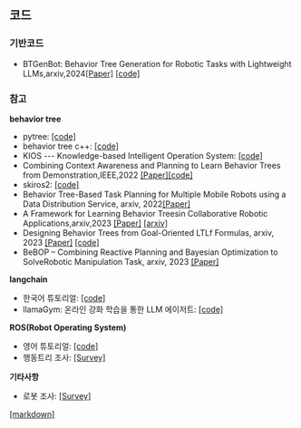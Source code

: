## **코드** 

### **기반코드**
* BTGenBot: Behavior Tree Generation for Robotic Tasks with Lightweight LLMs,arxiv,2024[[Paper]](https://arxiv.org/abs/2403.12761) [[code]](https://github.com/AIRLab-POLIMI/BTGenBot)
### **참고**

**behavior tree**
 * pytree: [[code]](https://github.com/splintered-reality/py_trees)
 * behavior tree c++: [[code]](https://www.behaviortree.dev/docs/category/basic-concepts)
 * KIOS --- Knowledge-based Intelligent Operation System: [[code]](https://github.com/ProNeverFake/kios/tree/main?tab=readme-ov-file#what-is-KIOS)
 * Combining Context Awareness and Planning to Learn Behavior Trees from Demonstration,IEEE,2022 [[Paper]]()[[code]](https://github.com/matiov/BT-learning-framework/tree/master?tab=readme-ov-file)
 * skiros2: [[code]](https://github.com/RVMI/skiros2)
 * Behavior Tree-Based Task Planning for Multiple Mobile Robots using a Data Distribution Service, arxiv, 2022[[Paper]](https://arxiv.org/pdf/2201.10918.pdf)
 * A Framework for Learning Behavior Treesin Collaborative Robotic Applications,arxiv,2023 [[Paper]](https://arxiv.org/pdf/2303.11026.pdf) [[arxiv]](https://github.com/matiov/BT-learning-framework?tab=readme-ov-file)
 * Designing Behavior Trees from Goal-Oriented LTLf Formulas, arxiv, 2023 [[Paper]](https://arxiv.org/pdf/2307.06399.pdf) [[code]](https://github.com/Farama-Foundation/Minigrid)
 * BeBOP – Combining Reactive Planning and Bayesian Optimization to SolveRobotic Manipulation Task, arxiv, 2023 [[Paper]](https://arxiv.org/pdf/2310.00971.pdf)

**langchain**
 * 한국어 튜토리얼: [[code]](https://wikidocs.net/book/14314)
 * llamaGym: 온라인 강화 학습을 통한 LLM 에이저트: [[code]](https://news.hada.io/topic?id=13938)


**ROS(Robot Operating System)**
 * 영어 튜토리얼: [[code]](https://industrial-training-master.readthedocs.io/en/kinetic/index.html)
 * 행동트리 조사: [[Survey]](https://github.com/ros-wg-delib/awesome-ros-deliberation?tab=readme-ov-file)

**기타사항**
 * 로봇 조사: [[Survey]](https://www.reddit.com/r/robotics/comments/1bf4zax/comment/kuy9yx3/?share_id=mFh6QJJGD5zcDFxUdKwWT&utm_content=2&utm_medium=android_app&utm_name=androidcss&utm_source=share&utm_term=19)













[[markdown]](https://gist.github.com/ihoneymon/652be052a0727ad59601)
